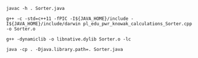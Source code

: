 `javac -h . Sorter.java   `

`g++ -c -std=c++11 -fPIC -I${JAVA_HOME}/include -I${JAVA_HOME}/include/darwin pl_edu_pwr_knowak_calculations_Sorter.cpp -o Sorter.o`

`g++ -dynamiclib -o libnative.dylib Sorter.o -lc`

`java -cp . -Djava.library.path=. Sorter.java`